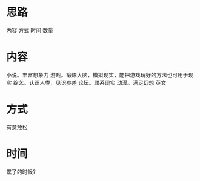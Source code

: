 # 思路
内容
方式
时间
数量
# 内容
小说。丰富想象力
游戏。锻炼大脑，模拟现实，能把游戏玩好的方法也可用于现实
综艺。认识人类，见识参差
论坛。联系现实
动漫。满足幻想
英文
# 方式
有意放松
# 时间
累了的时候?
